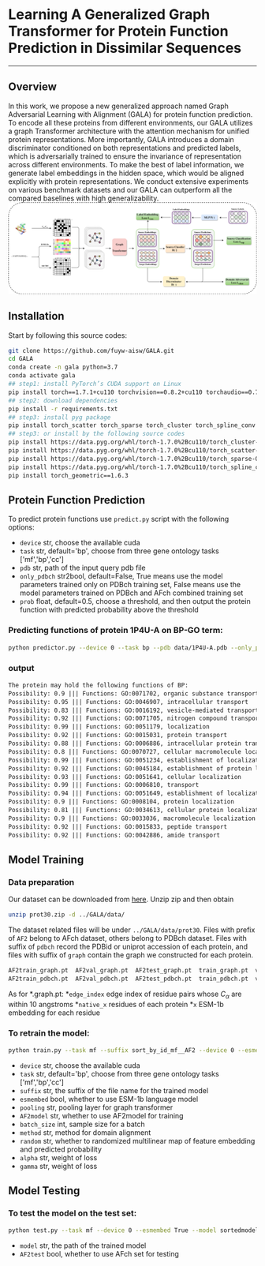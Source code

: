 # Learning A Generalized Graph Transformer for Protein Function Prediction in Dissimilar Sequences
---
## Overview
In this work, we propose a new generalized approach named Graph Adversarial Learning with Alignment (GALA) for protein function prediction. To encode all these proteins from different environments, our GALA utilizes a graph Transformer architecture with the attention mechanism for unified protein representations. More importantly, GALA introduces a domain discriminator conditioned on both representations and predicted labels, which is adversarially trained to ensure the invariance of representation across different environments. To make the best of label information, we generate label embeddings in the hidden space, which would be aligned explicitly with protein representations. We conduct extensive experiments on various benchmark datasets and our GALA can outperform all the compared baselines with high generalizability.                        
<img src="sortedmodel/frame-final.png">
## Installation
Start by following this source codes:
```bash
git clone https://github.com/fuyw-aisw/GALA.git
cd GALA
conda create -n gala python=3.7
conda activate gala
## step1: install PyTorch’s CUDA support on Linux
pip install torch==1.7.1+cu110 torchvision==0.8.2+cu110 torchaudio==0.7.2 -f https://download.pytorch.org/whl/torch_stable.html
## step2: download dependencies
pip install -r requirements.txt
## step3: install pyg package
pip install torch_scatter torch_sparse torch_cluster torch_spline_conv torch_geometric -f https://data.pyg.org/whl/torch-1.7.1%2Bcu110.html ### GPU
## step3: or install by the following source codes
pip install https://data.pyg.org/whl/torch-1.7.0%2Bcu110/torch_cluster-1.5.8-cp37-cp37m-linux_x86_64.whl
pip install https://data.pyg.org/whl/torch-1.7.0%2Bcu110/torch_scatter-2.0.5-cp37-cp37m-linux_x86_64.whl
pip install https://data.pyg.org/whl/torch-1.7.0%2Bcu110/torch_sparse-0.6.9-cp37-cp37m-linux_x86_64.whl
pip install https://data.pyg.org/whl/torch-1.7.0%2Bcu110/torch_spline_conv-1.2.1-cp37-cp37m-linux_x86_64.whl
pip install torch_geometric==1.6.3
```
## Protein Function Prediction
To predict protein functions use `predict.py` script with the following options:
* `device`             str, choose the available cuda
* `task`            str,  default='bp', choose from three gene ontology tasks ['mf','bp','cc']
* `pdb`             str, path of the input query pdb file
* `only_pdbch`   str2bool, default=False, True means use the model parameters trained only on PDBch training set, False means use the model parameters trained on PDBch and AFch combined training set
* `prob`  float, default=0.5, choose a threshold, and then output the protein function with predicted probability above the threshold
### Predicting functions of protein 1P4U-A on BP-GO term:
```bash
python predictor.py --device 0 --task bp --pdb data/1P4U-A.pdb --only_pdbch False --prob 0.5
```
### output
```txt
The protein may hold the following functions of BP:
Possibility: 0.9 ||| Functions: GO:0071702, organic substance transport
Possibility: 0.95 ||| Functions: GO:0046907, intracellular transport
Possibility: 0.83 ||| Functions: GO:0016192, vesicle-mediated transport
Possibility: 0.92 ||| Functions: GO:0071705, nitrogen compound transport
Possibility: 0.99 ||| Functions: GO:0051179, localization
Possibility: 0.92 ||| Functions: GO:0015031, protein transport
Possibility: 0.88 ||| Functions: GO:0006886, intracellular protein transport
Possibility: 0.8 ||| Functions: GO:0070727, cellular macromolecule localization
Possibility: 0.99 ||| Functions: GO:0051234, establishment of localization
Possibility: 0.92 ||| Functions: GO:0045184, establishment of protein localization
Possibility: 0.93 ||| Functions: GO:0051641, cellular localization
Possibility: 0.99 ||| Functions: GO:0006810, transport
Possibility: 0.94 ||| Functions: GO:0051649, establishment of localization in cell
Possibility: 0.9 ||| Functions: GO:0008104, protein localization
Possibility: 0.81 ||| Functions: GO:0034613, cellular protein localization
Possibility: 0.9 ||| Functions: GO:0033036, macromolecule localization
Possibility: 0.92 ||| Functions: GO:0015833, peptide transport
Possibility: 0.92 ||| Functions: GO:0042886, amide transport
```
## Model Training
### Data preparation
Our dataset can be downloaded from [here](https://disk.pku.edu.cn:443/link/E5DFEA3B9F95E679F76DEC9061872BB2).
Unzip zip and then obtain 
```bash
unzip prot30.zip -d ../GALA/data/
```
The dataset related files will be under `../GALA/data/prot30`. 
Files with prefix of `AF2` belong to AFch dataset, others belong to PDBch dataset.
Files with suffix of `pdbch` record the PDBid or uniprot accession of each protein, and files with suffix of `graph` contain the graph we constructed for each protein.  
```txt
AF2train_graph.pt  AF2val_graph.pt  AF2test_graph.pt  train_graph.pt  val_graph.pt  test_graph.pt
AF2train_pdbch.pt  AF2val_pdbch.pt  AF2test_pdbch.pt  train_pdbch.pt  val_pdbch.pt  test_pdbch.pt
```
As for *.graph.pt:
*`edge_index`  edge index of residue pairs whose $C_\alpha$ are within 10 angstroms
*`native_x` residues of each protein 
*`x` ESM-1b embedding for each residue
### To retrain the model:
```bash
python train.py --task mf --suffix sort_by_id_mf__AF2 --device 0 --esmembed True --AF2model True --batch_size 64 --method CDAN-E --alpha 0.05 --gamma 1
```
* `device`      str, choose the available cuda
* `task`            str,  default='bp', choose from three gene ontology tasks ['mf','bp','cc']
* `suffix`             str, the suffix of the file name for the trained model
* `esmembed`   bool, whether to use ESM-1b language model
* `pooling`   str, pooling layer for graph transformer
* `AF2model` str, whether to use AF2model for training
* `batch_size`  int, sample size for a batch
* `method` str, method for domain alignment
* `random` str, whether to randomized multilinear map of feature embedding and predicted probability
* `alpha` str, weight of loss
* `gamma` str, weight of loss
## Model Testing
### To test the model on the test set:
```bash
python test.py --task mf --device 0 --esmembed True --model sortedmodel/model_mfsort_by_id_mf_AF2.pt
```
* `model`      str, the path of the trained model
* `AF2test`    bool, whether to use AFch set for testing
